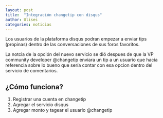 ```yaml
---
layout: post
title:  "Integración changetip con disqus"
author: Ulises
categories: noticias
---
```


Los usuarios de la plataforma disqus podran empezar a enviar tips (propinas) dentro de las conversaciones de sus foros favoritos.

La notcia de la opción del nuevo servicio se dió despues de que la VP community developer @changetip enviara un tip a un usuario que hacia referencia sobre lo bueno que sería contar con esa opcion dentro del servicio de comentarios.

## ¿Cómo funciona?

1. Registrar una cuenta en changetip
2. Agregar el servicio disqus
3. Agregar monto y tagear el usuario @changetip



